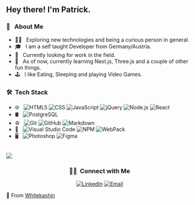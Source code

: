 <h2> Hey there! I'm Patrick.</h2>

<h3> 🙇 &nbsp; About Me </h3>

- 👨‍💻 &nbsp; Exploring new technologies and being a curious person in general.
- 🎓 &nbsp; I am a self taught Developer from Germany/Austria.
- 💼 &nbsp; Currently looking for work in the field.
- 🌱 &nbsp; As of now, currently learning Next.js, Three.js and a couple of other fun things.
- 🕹️ &nbsp; I like Eating, Sleeping and playing Video Games.

<h3> 🛠 &nbsp;Tech Stack</h3>

- 🌐 &nbsp;
  ![HTML5](https://img.shields.io/badge/-HTML5-333333?style=flat&logo=HTML5)
  ![CSS](https://img.shields.io/badge/-CSS-333333?style=flat&logo=CSS3&logoColor=1572B6)
  ![JavaScript](https://img.shields.io/badge/-JavaScript-333333?style=flat&logo=javascript)
  ![jQuery](https://img.shields.io/badge/-jQuery-333333?style=flat&logo=jquery)
  ![Node.js](https://img.shields.io/badge/-Node.js-333333?style=flat&logo=node.js)
  ![React](https://img.shields.io/badge/-React-333333?style=flat&logo=react)
- 🛢 &nbsp;
  ![PostgreSQL](https://img.shields.io/badge/-PostgreSQL-333333?style=flat&logo=postgresql)
- ⚙️ &nbsp;
  ![Git](https://img.shields.io/badge/-Git-333333?style=flat&logo=git)
  ![GitHub](https://img.shields.io/badge/-GitHub-333333?style=flat&logo=github)
  ![Markdown](https://img.shields.io/badge/-Markdown-333333?style=flat&logo=markdown)
- 🔧 &nbsp;
  ![Visual Studio Code](https://img.shields.io/badge/-Visual%20Studio%20Code-333333?style=flat&logo=visual-studio-code&logoColor=007ACC)
  ![NPM](https://img.shields.io/badge/-NPM-333333?style=flat&logo=npm)
  ![WebPack](https://img.shields.io/badge/-WebPack-333333?style=flat&logo=webPack) 
- 🖥 &nbsp;
  ![Photoshop](https://img.shields.io/badge/-Photoshop-333333?style=flat&logo=adobe-photoshop)
  ![Figma](https://img.shields.io/badge/-figma-333333?style=flat&logo=figma)
  

<br/>



<a href="https://github.com/Whitekashin">
  <img  src="https://github-readme-stats.vercel.app/api/top-langs/?username=whitekashin&theme=tokyonight&show_icons=true" />
  
</a>

<br/>

<h3 align="center"> 🤝🏻 &nbsp;Connect with Me </h3>

<p align="center">
<a href="https://www.linkedin.com/in/patrick-reitbauer/"><img alt="LinkedIn" src="https://img.shields.io/badge/linkedin.com/in/-patrickreitbauer-blue?style=flat-square&logo=linkedin"></a>
<a href="mailto:patrick.reitbauer@web.de"><img alt="Email" src="https://img.shields.io/badge/Email-patrick.reitbauer@web.de-blue?style=flat-square&logo=gmail"></a>
</p>

👻 From [Whitekashin](https://github.com/Whitekashin)
